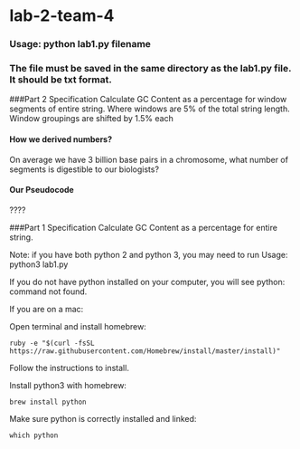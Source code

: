 # lab-2-team-4


### Usage: python lab1.py filename
### The file must be saved in the same directory as the lab1.py file. It should be txt format.

###Part 2 Specification
Calculate GC Content as a percentage for window segments of entire string.
Where windows are 5% of the total string length.
Window groupings are shifted by 1.5% each

#### How we derived numbers?
On average we have 3 billion base pairs in a chromosome, what number of segments is digestible to our biologists?

#### Our Pseudocode
 ????
 
###Part 1 Specification
Calculate GC Content as a percentage for entire string.

Note: if you have both python 2 and python 3, you may need to run
Usage: python3 lab1.py <filename>

If you do not have python installed on your computer, you will see python: command not found.

If you are on a mac:

Open terminal and install homebrew:
```
ruby -e "$(curl -fsSL https://raw.githubusercontent.com/Homebrew/install/master/install)"
```

Follow the instructions to install.

Install python3 with homebrew:
```
brew install python
```

Make sure python is correctly installed and linked:
```
which python
```
